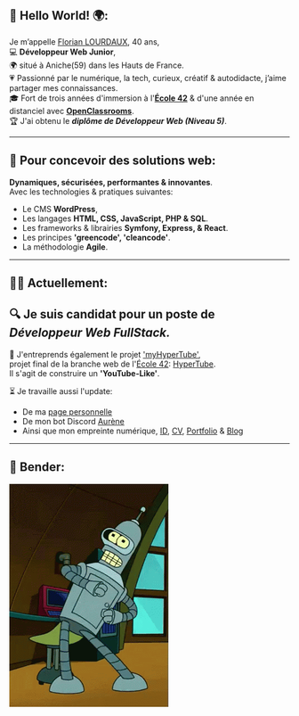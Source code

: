 ##		👋 Hello World! 🌍:  
Je m’appelle [Florian LOURDAUX](https://flourdau.github.io), 40 ans,  
💻 **Développeur Web Junior**,  
🌍 situé à Aniche(59) dans les Hauts de France.  
💗 Passionné par le numérique, la tech, curieux, créatif & autodidacte, j’aime partager mes connaissances.  
🎓 Fort de trois années d'immersion à l'**[École 42](https://42.fr/)** & d'une année en distanciel avec **[OpenClassrooms](https://openclassrooms.com/fr/paths/899-developpeur-web)**.  
🏆 J'ai obtenu le ***diplôme de Développeur Web (Niveau 5)***.
___  


##      🔧 Pour concevoir des solutions web:  
**Dynamiques, sécurisées, performantes & innovantes**.  
Avec les technologies & pratiques suivantes:
- Le CMS **WordPress**,
- Les langages **HTML, CSS, JavaScript, PHP & SQL**.
- Les frameworks & librairies **Symfony, Express, & React**.
- Les principes **'greencode', 'cleancode'**.
- La méthodologie **Agile**.
___  


##		👩‍💻 Actuellement:  
🔍 Je suis candidat pour un poste de ***Développeur Web FullStack.***  
---

📌 J'entreprends également le projet ['myHyperTube'](https://github.com/flourdau/myHyperTube/),  
projet final de la branche web de l'[École 42](https://42.fr/): [HyperTube](https://github.com/flourdau/myHyperTube/blob/main/hypertube.fr.pdf).  
Il s'agit de construire un **'YouTube-Like'**.  

⏳ Je travaille aussi l'update:
- De ma [page personnelle](https://positive-link.net)
- De mon bot Discord [Aurène](https://github.com/flourdau/aureneBotDiscord)
- Ainsi que mon empreinte numérique, [ID](https://flourdau.github.io), [CV](https://flourdau.github.io/curriculum), [Portfolio](https://flourdau.github.io/portfolio) & [Blog](https://blog.positive-link.net)
___  


##     🌟 Bender:  
![Bender](https://raw.githubusercontent.com/flourdau/flourdau/main/IMG/00.gif "Bender") 